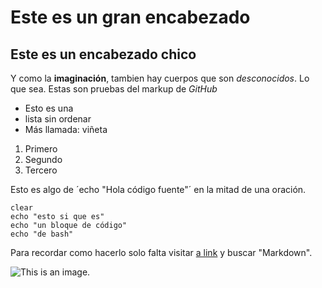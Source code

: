 # Este es un gran encabezado

## Este es un encabezado chico

Y como la **imaginación**, tambien hay cuerpos
que son *desconocidos*. Lo que sea. Estas son pruebas
del markup de *GitHub* 

- Esto es una
- lista sin ordenar
- Más llamada: viñeta

1. Primero
2. Segundo
3. Tercero

Esto es algo de ´echo "Hola código fuente"´ en la mitad de una oración.

```
clear
echo "esto si que es"
echo "un bloque de código"
echo "de bash"
```

Para recordar como hacerlo solo falta visitar [a link](https://www.wikipedia.org/) y buscar "Markdown".

![This is an image.](https://github.com/yihui/xaringan/releases/download/v0.0.2/karl-moustache.jpg)
